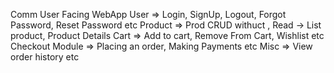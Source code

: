 Comm User Facing WebApp
User => Login, SignUp, Logout, Forgot Password, Reset Password etc
Product => Prod CRUD withuct , Read -> List product, Product Details
Cart => Add to cart, Remove From Cart, Wishlist etc
Checkout Module => Placing an order, Making Payments etc
Misc => View order history etc